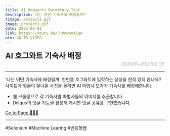 ```yaml
---
title: AI Hogwarts Dormitory Test
description: 나는 어떤 기숙사에 배정될까?
timage: project3.gif
image: project3.gif
date: 2021-02-01
link: https://youtu.be/P-MmwnnXGqA
btn: GO TO VIDEO
---
```


<div style="font-weight: bold; font-size: 1.5rem">AI 호그와트 기숙사 배정</div>
<div style="text-align: right; color: #aaaab3">2021/01~2021/02  1인</div>

---

'나는 어떤 기숙사에 배정될까' 한번쯤 호그와트에 입학하는 상상을 한적 있지 않나요? 사이트에 얼굴이 잘나온 사진을 올리면 AI 마법사 모자가 기숙사를 배정해줍니다.

- 웹 크롤링으로 각 기숙사별 마법사들의 이미지를 추출합니다.
- Disqus의 댓글 기능을 활용해 게시판 댓글 공유를 구현했습니다.

<a href="https://hogwarts-houses-test.netlify.app/">Go to Page 💫🧙‍♀️</a>

---

<div class="hyde tags skills">
    <a class="hyde tag">#Selenium</a>
    <a class="hyde tag">#Machine Learing</a>
    <a class="hyde tag">#반응형웹</a>
</div>
